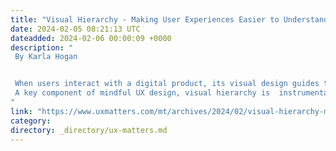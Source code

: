 ```yaml
---
title: "Visual Hierarchy - Making User Experiences Easier to Understand"
date: 2024-02-05 08:21:13 UTC
dateadded: 2024-02-06 00:00:09 +0000
description: "
 By Karla Hogan 


 When users interact with a digital product, its visual design guides them in knowing what to do next. Prominently placed banner images draw their eye, and the design of call-to-action (CTA) buttons lets users know that they are clickable. 
 A key component of mindful UX design, visual hierarchy is  instrumental in making user experiences as easy to learn and use as people expect them to be. UX designers often use visual-hierarchy frameworks to arrange design elements and place elements in a user interface. Logic, user expectations, and common best practices support this design process. In this article, I’ll describe the main features of visual hierarchy and explore how it helps make user experiences both more functional and more delightful for users. Read More 
"
link: "https://www.uxmatters.com/mt/archives/2024/02/visual-hierarchy-making-user-experiences-easier-to-understand.php"
category:
directory: _directory/ux-matters.md
---
```

